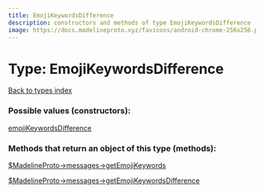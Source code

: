 ```yaml
---
title: EmojiKeywordsDifference
description: constructors and methods of type EmojiKeywordsDifference
image: https://docs.madelineproto.xyz/favicons/android-chrome-256x256.png
---
```

# Type: EmojiKeywordsDifference  
[Back to types index](index.md)



### Possible values (constructors):

[emojiKeywordsDifference](../constructors/emojiKeywordsDifference.md)  



### Methods that return an object of this type (methods):

[$MadelineProto->messages->getEmojiKeywords](../methods/messages.getEmojiKeywords.md)  

[$MadelineProto->messages->getEmojiKeywordsDifference](../methods/messages.getEmojiKeywordsDifference.md)  



